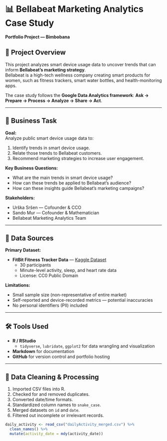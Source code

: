 # 📊 Bellabeat Marketing Analytics Case Study
**Portfolio Project — Bimbobana**

## 📝 Project Overview
This project analyzes smart device usage data to uncover trends that can inform **Bellabeat’s marketing strategy**.  
Bellabeat is a high-tech wellness company creating smart products for women, such as fitness trackers, smart water bottles, and health-monitoring apps.

The case study follows the **Google Data Analytics framework**:
**Ask → Prepare → Process → Analyze → Share → Act**.

---

## 🎯 Business Task
**Goal:**  
Analyze public smart device usage data to:
1. Identify trends in smart device usage.
2. Relate those trends to Bellabeat customers.
3. Recommend marketing strategies to increase user engagement.

**Key Business Questions:**
- What are the main trends in smart device usage?
- How can these trends be applied to Bellabeat’s audience?
- How can these insights guide Bellabeat’s marketing campaigns?

**Stakeholders:**
- Urška Sršen — Cofounder & CCO
- Sando Mur — Cofounder & Mathematician
- Bellabeat Marketing Analytics Team

---

## 📂 Data Sources
**Primary Dataset:**  
- **FitBit Fitness Tracker Data** — [Kaggle Dataset](https://www.kaggle.com/arashnic/fitbit)  
  - 30 participants  
  - Minute-level activity, sleep, and heart rate data  
  - License: CC0 Public Domain

**Limitations:**
- Small sample size (non-representative of entire market)
- Self-reported and device-recorded metrics — potential inaccuracies
- No personal identifiers (PII) included

---

## 🛠 Tools Used
- **R / RStudio**
  - `tidyverse`, `lubridate`, `ggplot2` for data wrangling and visualization
- **Markdown** for documentation
- **GitHub** for version control and portfolio hosting

---

## 🧹 Data Cleaning & Processing
1. Imported CSV files into R.
2. Checked for and removed duplicates.
3. Converted date/time formats.
4. Standardized column names to `snake_case`.
5. Merged datasets on `id` and `date`.
6. Filtered out incomplete or irrelevant records.

```r
daily_activity <- read_csv("dailyActivity_merged.csv") %>%
  clean_names() %>%
  mutate(activity_date = mdy(activity_date))